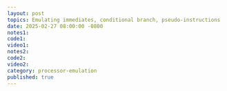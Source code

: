 ```yaml
---
layout: post
topics: Emulating immediates, conditional branch, pseudo-instructions
date: 2025-02-27 08:00:00 -0800
notes1: 
code1: 
video1: 
notes2: 
code2: 
video2: 
category: processor-emulation
published: true
---
```

